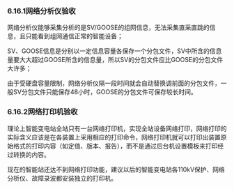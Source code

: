 ### **6.16.1网络分析仪验收**

网络分析仪能够采集分析的是SV/GOOSE的组网信息，无法采集直采直跳的信息，且只能看到组网通信正常的智能设备；

SV、GOOSE信息是分别以一定信息容量各保存一个分包文件，SV中所含的信息量要大大超过GOOSE所含的信息量，所以SV的分包文件应比GOOSE的分包文件大许多；

由于受硬盘容量限制，网络分析仪隔一段时间就会自动替换调前面的分包文件，一般SV分包文件只能保存48小时，GOOSE的分包文件可保存较长时间。

### **6.16.2网络打印机验收**

理论上智能变电站全站只有一台网络打印机，实现全站设备网络打印，网络打印的实际含义应该是在各装置上采用相应的打印命令，网络打印机就可以打印出装置原始格式的打印内容（如定值、版本、报告），而不是通过后台机设置模板来打印经过转换的内容。

现在的智能站还达不到网络打印功能，建议以后的智能变电站各110kV保护、网络分析仪、故障录波都安装独立的打印机。